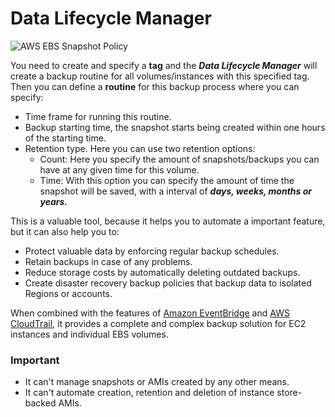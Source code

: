 # Data Lifecycle Manager

![AWS EBS Snapshot Policy](https://d1.awsstatic.com/amazon-data-lifecycle-manager/Diagram1.08dac4488d3d51a6c27c75dc2c751803e8eca43a.png)

You need to create and specify a **tag** and the ***Data Lifecycle Manager*** will create a backup routine for all volumes/instances with this specified tag.  
Then you can define a **routine** for this backup process where you can specify:

- Time frame for running this routine.
- Backup starting time, the snapshot starts being created within one hours of the starting time.
- Retention type. Here you can use two retention options:
    - Count: Here you specify the amount of snapshots/backups you can have at any given time for this volume.
    - Time: With this option you can specify the amount of time the snapshot will be saved, with a interval of ***days, weeks, months or years.***

This is a valuable tool, because it helps you to automate a important feature, but it can also help you to:
- Protect valuable data by enforcing regular backup schedules.
- Retain backups in case of any problems.
- Reduce storage costs by automatically deleting outdated backups.
- Create disaster recovery backup policies that backup data to isolated Regions or accounts.

When combined with the features of [Amazon EventBridge](aws_eventbridge.md) and [AWS CloudTrail](aws_cloudtrail.md), it provides a complete and complex backup solution for EC2 instances and individual EBS volumes.

### Important
- It can't manage snapshots or AMIs created by any other means.
- It can't automate creation, retention and deletion of instance store-backed AMIs.